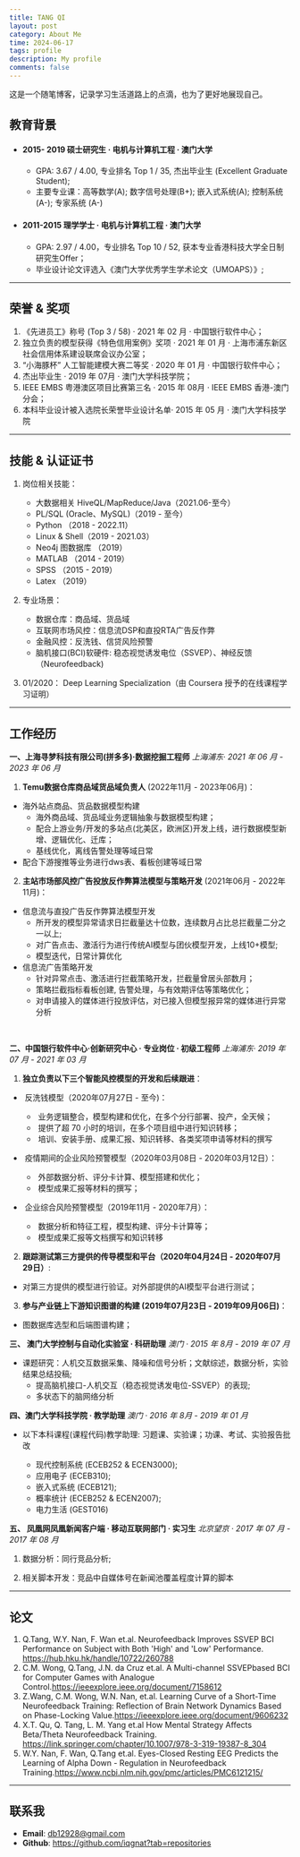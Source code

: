 ```yaml
---
title: TANG QI 
layout: post
category: About Me
time: 2024-06-17
tags: profile
description: My profile
comments: false
---
```


这是一个随笔博客，记录学习生活道路上的点滴，也为了更好地展现自己。


## 教育背景

- ####  2015- 2019  硕士研究生 · 电机与计算机工程 · 澳门大学
   + GPA: 3.67 / 4.00, 专业排名 Top 1 / 35, 杰出毕业生 (Excellent Graduate Student);
   + 主要专业课：高等数学(A);  数字信号处理(B+); 嵌入式系统(A); 控制系统(A-); 专家系统 (A-)
   
- #### 2011-2015  理学学士  · 电机与计算机工程 · 澳门大学
   + GPA: 2.97 / 4.00，专业排名 Top 10 / 52,  获本专业香港科技大学全日制研究生Offer；
   + 毕业设计论文评选入《澳门大学优秀学生学术论文（UMOAPS）》;

------------------------

## 荣誉 & 奖项
1. 《先进员工》称号 (Top 3 / 58) · 2021 年 02 月 · 中国银行软件中心； 
2. 独立负责的模型获得《特色信用案例》奖项 · 2021 年 01 月 ·  上海市浦东新区社会信用体系建设联席会议办公室；
3. “小海豚杯” 人工智能建模大赛二等奖 · 2020 年 01 月 · 中国银行软件中心；
4. 杰出毕业生 · 2019 年 07月 · 澳门大学科技学院；
5. IEEE EMBS 粤港澳区项目比赛第三名 · 2015 年 08月 ·  IEEE EMBS 香港-澳门分会；
6. 本科毕业设计被入选院长荣誉毕业设计名单· 2015 年 05 月 · 澳门大学科技学院

-------

## 技能 & 认证证书 
1. 岗位相关技能：
   + 大数据相关 HiveQL/MapReduce/Java（2021.06-至今）
   + PL/SQL (Oracle、MySQL)（2019 - 至今）
   + Python （2018 - 2022.11）
   + Linux & Shell（2019 - 2021.03）
   + Neo4j 图数据库 （2019）
   + MATLAB （2014 - 2019）
   + SPSS （2015 - 2019） 
   + Latex （2019）
2. 专业场景：
   + 数据仓库：商品域、货品域
   + 互联网市场风控：信息流DSP和直投RTA广告反作弊
   + 金融风控：反洗钱、信贷风险预警
   + 脑机接口(BCI)软硬件: 稳态视觉诱发电位（SSVEP）、神经反馈（Neurofeedback) 
   
3. 01/2020： Deep Learning Specialization（由 Coursera 授予的在线课程学习证明）

-----

## 工作经历

**一、上海寻梦科技有限公司(拼多多)·数据挖掘工程师**
	 *上海浦东· 2021 年 06 月 - 2023 年 06 月*

1. **Temu数据仓库商品域货品域负责人** (2022年11月 - 2023年06月)：

+ 海外站点商品、货品数据模型构建
  + 海外商品域、货品域业务逻辑抽象与数据模型构建；
  + 配合上游业务/开发的多站点(北美区，欧洲区)开发上线，进行数据模型新增、逻辑优化、迁库；
  + 基线优化，离线告警处理等域日常
+ 配合下游搜推等业务进行dws表、看板创建等域日常

2. **主站市场部风控广告投放反作弊算法模型与策略开发** (2021年06月 - 2022年11月)：

+ 信息流与直投广告反作弊算法模型开发
  + 所开发的模型异常请求日拦截量达十位数，连续数月占比总拦截量二分之一以上;
  + 对广告点击、激活行为进行传统AI模型与团伙模型开发，上线10+模型;
  + 模型迭代，日常计算优化
+ 信息流广告策略开发
  + 针对异常点击、激活进行拦截策略开发，拦截量曾居头部数月；
  + 策略拦截指标看板创建, 告警处理，与有效期评估等策略优化；
  + 对申请接入的媒体进行投放评估，对已接入但模型报异常的媒体进行异常分析

​	

**二、中国银行软件中心·创新研究中心 · 专业岗位 · 初级工程师**
          *上海浦东· 2019 年 07 月 - 2021 年 03 月*

1. **独立负责以下三个智能风控模型的开发和后续跟进**：

+ ​    反洗钱模型（2020年07月27日 - 至今)：
     + ​    业务逻辑整合，模型构建和优化，在多个分行部署、投产，全天候；
     + ​    提供了超 70 小时的培训，在多个项目组中进行知识转移；
     + ​    培训、安装手册、成果汇报、知识转移、各类奖项申请等材料的撰写
+ ​    疫情期间的企业风险预警模型（2020年03月08日 - 2020年03月12日）：
     + ​    外部数据分析、评分卡计算、模型搭建和优化；
     + ​    模型成果汇报等材料的撰写；
+ ​    企业综合风险预警模型（2019年11月 - 2020年7月）：                     

  + ​    数据分析和特征工程，模型构建、评分卡计算等；
  + ​    模型成果汇报等文档撰写和知识转移

2. **跟踪测试第三方提供的传导模型和平台（2020年04月24日 - 2020年07月29日）**:

+ 对第三方提供的模型进行验证。对外部提供的AI模型平台进行测试；

3. **参与产业链上下游知识图谱的构建 (2019年07月23日 - 2019年09月06日)**：

+ 图数据库选型和后端图谱构建；

**三、 澳门大学控制与自动化实验室 · 科研助理**
  	*澳门 · 2015 年 8月 - 2019 年  07 月*

+ 课题研究：人机交互数据采集、降噪和信号分析；文献综述，数据分析，实验结果总结投稿;
  + 提高脑机接口-人机交互（稳态视觉诱发电位-SSVEP）的表现;
  + 多状态下的脑网络分析

**四、澳门大学科技学院 · 教学助理**
      *澳门 · 2016 年 8月 - 2019 年 01 月* 

+ 以下本科课程(课程代码)教学助理:  习题课、实验课；功课、考试、实验报告批改

  + 现代控制系统 (ECEB252 & ECEN3000); 
  + 应用电子 (ECEB310); 
  + 嵌入式系统 (ECEB121);
  + 概率统计 (ECEB252 & ECEN2007); 
  + 电力生活 (GEST016)


 **五、 凤凰网凤凰新闻客户端 · 移动互联网部门 · 实习生** 
       *北京望京 · 2017 年  07 月 - 2017 年  08 月* 

1. 数据分析：同行竞品分析;

2. 相关脚本开发：竞品中自媒体号在新闻池覆盖程度计算的脚本

-----

## 论文

1.  Q.Tang, W.Y. Nan, F. Wan et.al. Neurofeedback Improves SSVEP BCI Performance on Subject with Both 'High' and 'Low' Performance. https://hub.hku.hk/handle/10722/260788
2.  C.M. Wong, Q.Tang, J.N. da Cruz et.al. A Multi-channel SSVEPbased BCI for Computer Games with Analogue Control.https://ieeexplore.ieee.org/document/7158612
3.  Z.Wang, C.M. Wong, W.N. Nan, et.al. Learning Curve of a Short-Time Neurofeedback Training: Reflection of Brain Network Dynamics Based on Phase-Locking Value.https://ieeexplore.ieee.org/document/9606232
4.  X.T. Qu, Q. Tang, L. M. Yang et.al How Mental Strategy Affects Beta/Theta Neurofeedback Training. https://link.springer.com/chapter/10.1007/978-3-319-19387-8_304
5.  W.Y. Nan, F. Wan, Q.Tang et.al. Eyes-Closed Resting EEG Predicts the Learning of Alpha Down - Regulation in Neurofeedback Training.https://www.ncbi.nlm.nih.gov/pmc/articles/PMC6121215/
-------

## 联系我

- **Email**: db12928@gmail.com
- **Github**: https://github.com/iqgnat?tab=repositories

